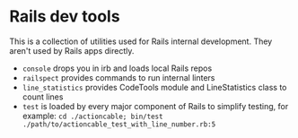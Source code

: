 # Rails dev tools

This is a collection of utilities used for Rails internal development.
They aren't used by Rails apps directly.

  * `console` drops you in irb and loads local Rails repos
  * `railspect` provides commands to run internal linters
  * `line_statistics` provides CodeTools module and LineStatistics class to count lines
  * `test` is loaded by every major component of Rails to simplify testing, for example:
    `cd ./actioncable; bin/test ./path/to/actioncable_test_with_line_number.rb:5`
